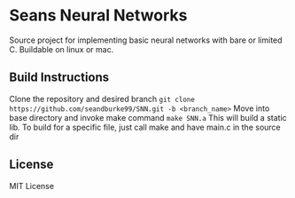 # Seans Neural Networks
Source project for implementing basic neural networks with bare or limited C.
Buildable on linux or mac.

## Build Instructions
Clone the repository and desired branch
`
git clone https://github.com/seandburke99/SNN.git -b <branch_name>
`
Move into base directory and invoke make command
`
make SNN.a
`
This will build a static lib. To build for a specific file, just call make and have main.c in the source dir

## License
MIT License
